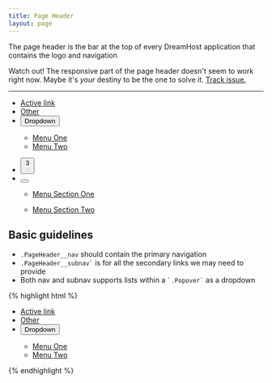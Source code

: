 ```yaml
---
title: Page Header
layout: page
---
```


<p class="t-4">The page header is the bar at the top of every DreamHost application that contains the logo and navigation</p>

<p class="alert alert--error">Watch out! The responsive part of the page header doesn't seem to work right now. Maybe it's <em>your</em> destiny to be the one to solve it. <a href="https://github.com/dreamhost/dreamhost.css/issues/73">Track issue.</a>

<hr />

<div class="PageHeader">
	<div class="PageHeader__container">
		<a class="PageHeader__logo" href="//www.dreamhost.com"></a>
		<ul class="PageHeader__nav">
			<li><a class="PageHeader__nav-link is-active" href="#">Active link</a></li>
			<li><a class="PageHeader__nav-link" href="#">Other</a></li>
			<li class="Popover-container on-click">
				<button class="PageHeader__nav-link t-caret js-toggle-popover Button--unset">Dropdown</button>
				<div class="Popover Popover--1 Popover--bottom">
					<div class="Popover__section">
						<ul class="List List--padding List--small-bold">
							<li><a href="#">Menu One</a></li>
							<li><a href="#">Menu Two</a></li>
						</ul>
					</div>
				</div>
			</li>
		</ul>
		<ul class="PageHeader__subnav">
			<li>
				<button class="PageHeader__subnav-link">
					<span class="PageHeader__notification-amount">3</span>
					<svg class="Icon" xmlns="http://www.w3.org/2000/svg" viewBox="0 0 24 24"><path d="M13.3 21.4c0 1.4 1.1 2.6 2.5 2.6s2.5-1.1 2.5-2.6v-.1h-5v.1zM22.2 16.7V12c0-3.1-2.2-5.8-5.2-6.3.3-.1.4-.3.4-.5 0-.4-.7-.7-1.6-.7-.9 0-1.6.3-1.6.7 0 .2.2.4.4.5-2.9.5-5.1 3.1-5.1 6.3v4.7c0 1.1-.9 1.9-1.9 1.9v2.1H24v-2.1c-1 0-1.8-.8-1.8-1.9z" fill="#e0e4e8"/></svg>					</button>
			</li>
			<li class="Popover-container on-click">
				<button class="PageHeader__subnav-link t-caret js-toggle-popover">
					<svg class="Icon" xmlns="http://www.w3.org/2000/svg" viewBox="0 0 24 24"><path d="M12 0C5.4 0 0 5.4 0 12c0 3.2 1.2 6.2 3.5 8.4C5.7 22.7 8.8 24 12 24s6.3-1.3 8.5-3.6S24 15.1 24 12c0-6.6-5.4-12-12-12zm8.1 19.4c-1.1-.6-2.6-1.2-4.3-1.8-.4-.2-.8-.3-1.3-.5v-1.7c2.1-.9 3.5-3 3.5-5.5 0-3.3-2.7-6-6-6s-6 2.7-6 6c0 2.4 1.4 4.5 3.5 5.5v1.7c-.4.1-.8.3-1.2.4-1.6.6-3.3 1.2-4.4 1.9C2 17.4 1 14.8 1 12 1 5.9 5.9 1 12 1s11 4.9 11 11c0 2.8-1 5.4-2.9 7.4z" fill="#e0e4e8"/></svg>
				</button>
				<div class="Popover Popover--1 Popover--bottom Popover--flush-right">
					<div class="Popover__section">
						<ul class="List List--padding List--small-bold">
							<li><a href="#">Menu Section One</a></li>
						</ul>
						<ul class="List List--padding List--small-bold">
							<li><a href="#">Menu Section Two</a></li>
						</ul>
					</div>
				</div>
			</li>
		</ul>
	</div>
</div>

## Basic guidelines
<ul class="list list--disc m-bottom-2">
	<li><code>.PageHeader__nav</code> should contain the primary navigation</li>
	<li><code>.PageHeader__subnav`</code> is for all the secondary links we may need to provide</li>
	<li>Both nav and subnav supports lists within a <code>`.Popover`</code> as a dropdown</li>
</ul>

{% highlight html %}
<div class="PageHeader">
	<div class="PageHeader__container">
		<a class="PageHeader__logo" href="//www.dreamhost.com"></a>
		<ul class="PageHeader__nav">
			<li><a class="PageHeader__nav-link is-active" href="#">Active link</a></li>
			<li><a class="PageHeader__nav-link" href="#">Other</a></li>
			<li class="Popover-container on-click">
				<button class="PageHeader__nav-link t-caret js-toggle-popover Button--unset">Dropdown</button>
				<div class="Popover Popover--1 Popover--bottom">
					<div class="Popover__section">
						<ul class="List List--padding List--small-bold">
							<li><a href="#">Menu One</a></li>
							<li><a href="#">Menu Two</a></li>
						</ul>
					</div>
				</div>
			</li>
		</ul>
	</div>
</div>
{% endhighlight %}


